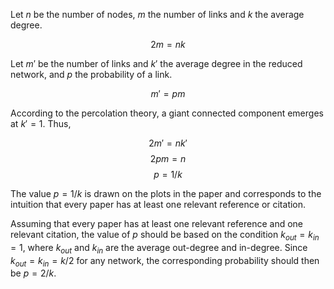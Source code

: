 Let $n$ be the number of nodes, $m$ the number of links and $k$ the average degree.

$$2m=nk$$

Let $m'$ be the number of links and $k'$ the average degree in the reduced network, and $p$ the probability of a link.

$$m'=pm$$

According to the percolation theory, a giant connected component emerges at $k'=1$. Thus,

$$2m'=nk'$$
$$2pm=n$$
$$p=1/k$$

The value $p=1/k$ is drawn on the plots in the paper and corresponds to the intuition that every paper has at least one relevant reference or citation.

Assuming that every paper has at least one relevant reference and one relevant citation, the value of $p$ should be based on the condition $k_{out}=k_{in}=1$, where $k_{out}$ and $k_{in}$ are the average out-degree and in-degree. Since $k_{out}=k_{in}=k/2$ for any network, the corresponding probability should then be $p=2/k$.